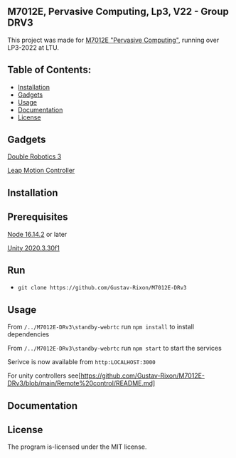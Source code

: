 ## M7012E, Pervasive Computing, Lp3, V22 - Group DRV3

This project was made for [M7012E "Pervasive Computing"](https://www.ltu.se/edu/course/M70/M7012E/M7012E-Pervasive-Computing-1.68715?kursView=kursplan&l=en), running over LP3-2022 at LTU.

## Table of Contents:

-  [Installation](#installation)
-  [Gadgets](#gadgets)
-  [Usage](#usage)
-  [Documentation](#documentation)
-  [License](#license)

## Gadgets

  [Double Robotics 3](https://www.doublerobotics.com/)

  [Leap Motion Controller](https://www.ultraleap.com/product/leap-motion-controller/)

## Installation

## Prerequisites

  [Node 16.14.2](https://nodejs.org/en/) or later
  
  [Unity 2020.3.30f1](https://unity3d.com/unity/whats-new/2020.3.30) 

## Run
  * `git clone https://github.com/Gustav-Rixon/M7012E-DRv3`

## Usage

From `/../M7012E-DRv3\standby-webrtc` run `npm install` to install dependencies

From `/../M7012E-DRv3\standby-webrtc` run `npm start` to start the services

Serivce is now available from `http:LOCALHOST:3000`

For unity controllers see[https://github.com/Gustav-Rixon/M7012E-DRv3/blob/main/Remote%20control/README.md]

## Documentation

## License

The program is-licensed under the MIT license.
